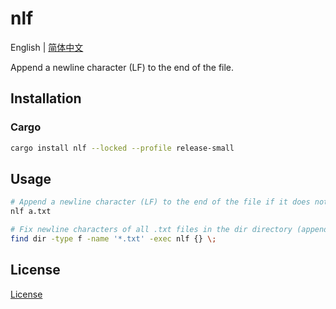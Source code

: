 # nlf

English | [简体中文](README.ZH-CN.md)

Append a newline character (LF) to the end of the file.

## Installation

### Cargo

```sh
cargo install nlf --locked --profile release-small
```

## Usage

```sh
# Append a newline character (LF) to the end of the file if it does not exist
nlf a.txt

# Fix newline characters of all .txt files in the dir directory (append if there is no newline at the end)
find dir -type f -name '*.txt' -exec nlf {} \;
```

## License

[License](LICENSE)
